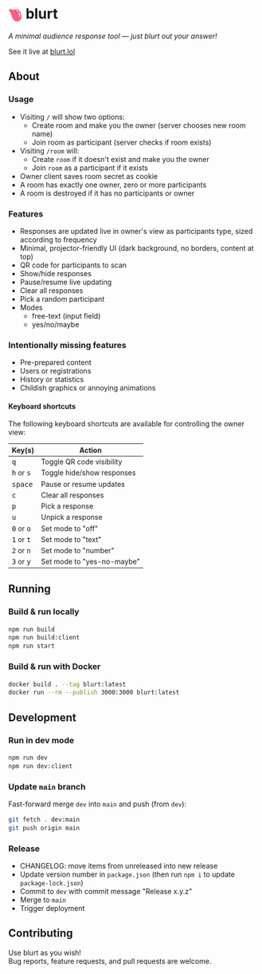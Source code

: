 # <img src="client/public/blurt-icon.svg" alt="logo" style="height: 1em; vertical-align: middle"> blurt

_A minimal audience response tool — just blurt out your answer!_

See it live at [blurt.lol](https://blurt.lol)

## About

### Usage

- Visiting `/` will show two options:
  - Create room and make you the owner (server chooses new room name)
  - Join room as participant (server checks if room exists)
- Visiting `/room` will:
  - Create `room` if it doesn't exist and make you the owner
  - Join `room` as a participant if it exists
- Owner client saves room secret as cookie
- A room has exactly one owner, zero or more participants
- A room is destroyed if it has no participants or owner

### Features

- Responses are updated live in owner's view as participants type, sized according to frequency
- Minimal, projector-friendly UI (dark background, no borders, content at top)
- QR code for participants to scan
- Show/hide responses
- Pause/resume live updating
- Clear all responses
- Pick a random participant
- Modes
  - free-text (input field)
  - yes/no/maybe

### Intentionally missing features

- Pre-prepared content
- Users or registrations
- History or statistics
- Childish graphics or annoying animations

#### Keyboard shortcuts

The following keyboard shortcuts are available for controlling the owner view:

| Key(s)                       | Action                     |
|------------------------------|----------------------------|
| <kbd>q</kbd>                 | Toggle QR code visibility  |
| <kbd>h</kbd> or <kbd>s</kbd> | Toggle hide/show responses |
| <kbd>space</kbd>             | Pause or resume updates    |
| <kbd>c</kbd>                 | Clear all responses        |
| <kbd>p</kbd>                 | Pick a response            |
| <kbd>u</kbd>                 | Unpick a response          |
| <kbd>0</kbd> or <kbd>o</kbd> | Set mode to "off"          |
| <kbd>1</kbd> or <kbd>t</kbd> | Set mode to "text"         |
| <kbd>2</kbd> or <kbd>n</kbd> | Set mode to "number"       |
| <kbd>3</kbd> or <kbd>y</kbd> | Set mode to "yes-no-maybe" |

## Running

### Build & run locally

```sh
npm run build
npm run build:client
npm run start
```

### Build & run with Docker

```sh
docker build . --tag blurt:latest
docker run --rm --publish 3000:3000 blurt:latest
```

## Development

### Run in dev mode

```sh
npm run dev
npm run dev:client
```

### Update `main` branch

Fast-forward merge `dev` into `main` and push (from `dev`):

```sh
git fetch . dev:main
git push origin main
```

### Release

- CHANGELOG: move items from unreleased into new release
- Update version number in `package.json` (then run `npm i` to update `package-lock.json`)
- Commit to `dev` with commit message "Release x.y.z"
- Merge to `main`
- Trigger deployment

## Contributing

Use blurt as you wish!  
Bug reports, feature requests, and pull requests are welcome.
